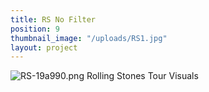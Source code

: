 ```yaml
---
title: RS No Filter
position: 9
thumbnail_image: "/uploads/RS1.jpg"
layout: project
---
```


![RS-19a990.png](/uploads/RS-19a990.png)
Rolling Stones Tour Visuals